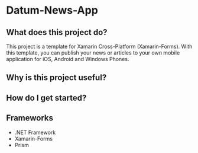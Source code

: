 # Datum-News-App

<h2>What does this project do?</h2>
<p>This project is a template for Xamarin Cross-Platform (Xamarin-Forms). With this template, you can publish your news or articles to your own mobile application for iOS, Android and Windows Phones.</p>

<h2>Why is this project useful?</h2>
<p></p>

<h2>How do I get started?</h2>
<p></p>

<h2>Frameworks</h2>
<p>
  <ul>
    <li>.NET Framework</li>
    <li>Xamarin-Forms</li>
    <li>Prism</li>
  </ul>
</p>
